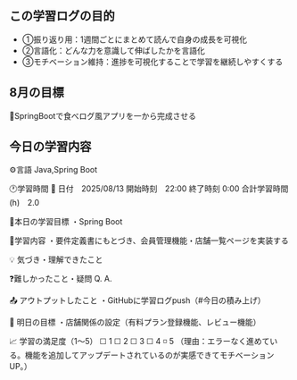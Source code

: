 ## この学習ログの目的
* ①振り返り用：1週間ごとにまとめて読んで自身の成長を可視化
* ②言語化：どんな力を意識して伸ばしたかを言語化
* ③モチベーション維持：進捗を可視化することで学習を継続しやすくする

## 8月の目標
📝SpringBootで食べログ風アプリを一から完成させる

## 今日の学習内容
⚙️言語 Java,Spring Boot

🕐学習時間
📅 日付　2025/08/13
開始時刻　22:00
終了時刻  0:00
合計学習時間(h)　2.0

🎯本日の学習目標
・Spring Boot

📝学習内容
・要件定義書にもとづき、会員管理機能・店舗一覧ページを実装する

💡 気づき・理解できたこと

❓難しかったこと・疑問
Q. 
A. 

📤 アウトプットしたこと
・GitHubに学習ログpush（#今日の積み上げ）

🌱 明日の目標
・店舗関係の設定（有料プラン登録機能、レビュー機能）

📈 学習の満足度（1〜5）
☐ 1 ☐ 2 ☐ 3 ☐ 4 ◽️ 5
（理由：エラーなく進めている。機能を追加してアップデートされているのが実感できてモチベーションUP。）